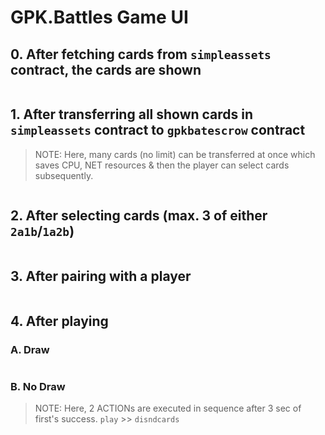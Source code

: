 # GPK.Battles Game UI
## 0. After fetching cards from `simpleassets` contract, the cards are shown
<p align="center">
  <img src="0_players_cards_after_fetch.png" alt="" width="" height="">
</p>

## 1. After transferring all shown cards in `simpleassets` contract to `gpkbatescrow` contract
> NOTE: Here, many cards (no limit) can be transferred at once which saves CPU, NET resources & then the player can select cards subsequently.

<p align="center">
  <img src="1_players_cards_after_transfer.png" alt="" width="" height="">
</p>

## 2. After selecting cards (max. 3 of either `2a1b`/`1a2b`)
<p align="center">
  <img src="2_players_cards_after_sel_cards.png" alt="" width="" height="">
</p>

## 3. After pairing with a player
<p align="center">
  <img src="3_players_cards_display_after_pairing.png" alt="" width="" height="">
</p>

## 4. After playing
### A. Draw
<p align="center">
  <img src="4_1_players_cards_display_after_playing_draw.png" alt="" width="" height="">
</p>

### B. No Draw
> NOTE: Here, 2 ACTIONs are executed in sequence after 3 sec of first's success. `play` >> `disndcards`

<p align="center">
  <img src="4_2_players_cards_display_after_playing_nodraw.png" alt="" width="" height="">
</p>